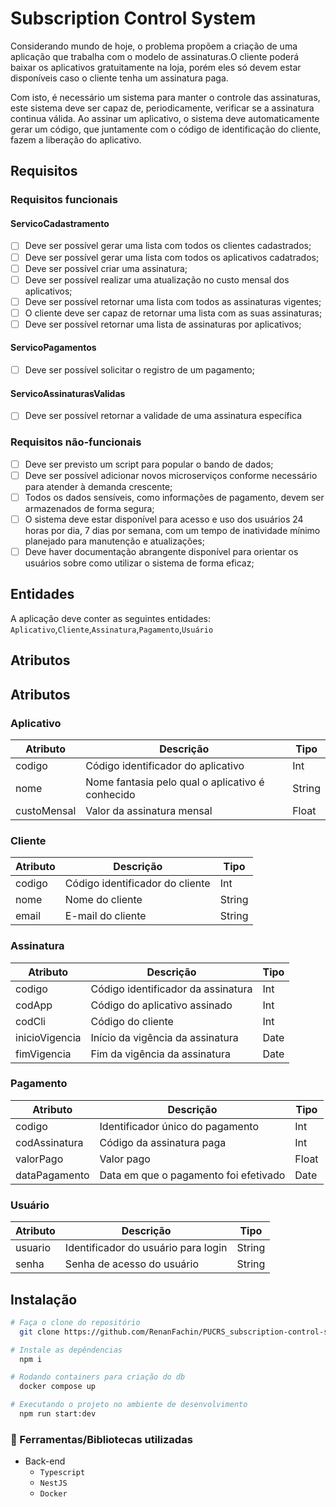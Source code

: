 # Subscription Control System
Considerando mundo de hoje, o problema propõem a criação de uma aplicação que trabalha com o modelo de assinaturas.O cliente poderá baixar os aplicativos gratuitamente na loja, porém eles só devem estar disponíveis caso o cliente tenha um assinatura paga. 

Com isto, é necessário um sistema para manter o controle das assinaturas, este sistema deve ser capaz de, periodicamente, verificar se a assinatura continua válida.
Ao assinar um aplicativo, o sistema deve automaticamente gerar um código, que juntamente com o código de identificação do cliente, fazem a liberação do aplicativo.

## Requisitos

### Requisitos funcionais

#### ServicoCadastramento
- [ ] Deve ser possível gerar uma lista com todos os clientes cadastrados;
- [ ] Deve ser possível gerar uma lista com todos os aplicativos cadatrados;
- [ ] Deve ser possível criar uma assinatura;
- [ ] Deve ser possível realizar uma atualização no custo mensal dos aplicativos;
- [ ] Deve ser possível retornar uma lista com todos as assinaturas vigentes;
- [ ] O cliente deve ser capaz de retornar uma lista com as suas assinaturas;
- [ ] Deve ser possível retornar uma lista de assinaturas por aplicativos;

#### ServicoPagamentos
- [ ] Deve ser possível solicitar o registro de um pagamento;

#### ServicoAssinaturasValidas
- [ ] Deve ser possível retornar a validade de uma assinatura específica



### Requisitos não-funcionais

- [ ] Deve ser previsto um script para popular o bando de dados;
- [ ] Deve ser possível adicionar novos microserviços conforme necessário para atender à demanda crescente;
- [ ] Todos os dados sensíveis, como informações de pagamento, devem ser armazenados de forma segura;
- [ ] O sistema deve estar disponível para acesso e uso dos usuários 24 horas por dia, 7 dias por semana, com um tempo de inatividade mínimo planejado para manutenção e atualizações;
- [ ] Deve haver documentação abrangente disponível para orientar os usuários sobre como utilizar o sistema de forma eficaz;

## Entidades
A aplicação deve conter as seguintes entidades: `Aplicativo`,`Cliente`,`Assinatura`,`Pagamento`,`Usuário`

## Atributos

## Atributos

### Aplicativo
| Atributo       | Descrição                                           | Tipo    |
|----------------|-----------------------------------------------------|---------|
| codigo         | Código identificador do aplicativo                  | Int     |
| nome           | Nome fantasia pelo qual o aplicativo é conhecido    | String  |
| custoMensal    | Valor da assinatura mensal                          | Float   |

### Cliente
| Atributo       | Descrição                                           | Tipo    |
|----------------|-----------------------------------------------------|---------|
| codigo         | Código identificador do cliente                     | Int     |
| nome           | Nome do cliente                                     | String  |
| email          | E-mail do cliente                                   | String  |

### Assinatura
| Atributo          | Descrição                                        | Tipo    |
|-------------------|--------------------------------------------------|---------|
| codigo            | Código identificador da assinatura               | Int     |
| codApp            | Código do aplicativo assinado                    | Int     |
| codCli            | Código do cliente                                | Int     |
| inicioVigencia    | Início da vigência da assinatura                 | Date    |
| fimVigencia       | Fim da vigência da assinatura                    | Date    |

### Pagamento
| Atributo       | Descrição                                           | Tipo    |
|----------------|-----------------------------------------------------|---------|
| codigo         | Identificador único do pagamento                    | Int     |
| codAssinatura  | Código da assinatura paga                           | Int     |
| valorPago      | Valor pago                                          | Float   |
| dataPagamento  | Data em que o pagamento foi efetivado               | Date    |

### Usuário
| Atributo    | Descrição                                              | Tipo    |
|-------------|--------------------------------------------------------|---------|
| usuario     | Identificador do usuário para login                    | String  |
| senha       | Senha de acesso do usuário                             | String  |


## Instalação


```bash
# Faça o clone do repositório
  git clone https://github.com/RenanFachin/PUCRS_subscription-control-system.git

# Instale as depêndencias
  npm i

# Rodando containers para criação do db
  docker compose up

# Executando o projeto no ambiente de desenvolvimento
  npm run start:dev
```

### 📘 Ferramentas/Bibliotecas utilizadas
- Back-end
  - `Typescript`
  - `NestJS`
  - `Docker`